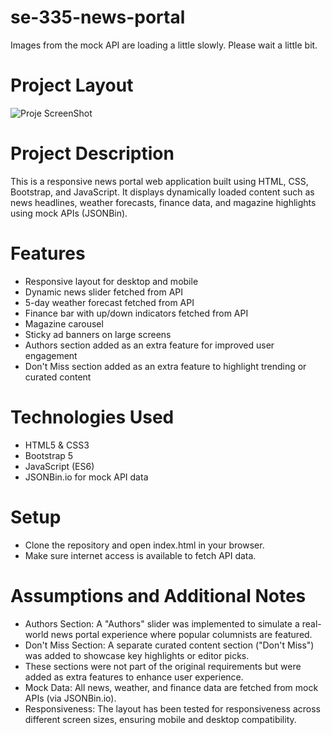 # se-335-news-portal

Images from the mock API are loading a little slowly. Please wait a little bit.

# Project Layout

![Proje ScreenShot](news-portal/assets/Project_SS.png)

# Project Description

This is a responsive news portal web application built using HTML, CSS, Bootstrap, and JavaScript. It displays dynamically loaded content such as news headlines, weather forecasts, finance data, and magazine highlights using mock APIs (JSONBin).

# Features

- Responsive layout for desktop and mobile
- Dynamic news slider fetched from API
- 5-day weather forecast fetched from API
- Finance bar with up/down indicators fetched from API
- Magazine carousel
- Sticky ad banners on large screens
- Authors section added as an extra feature for improved user engagement
- Don't Miss section added as an extra feature to highlight trending or curated content

# Technologies Used

- HTML5 & CSS3
- Bootstrap 5
- JavaScript (ES6)
- JSONBin.io for mock API data

# Setup

- Clone the repository and open index.html in your browser.
- Make sure internet access is available to fetch API data.

# Assumptions and Additional Notes

- Authors Section: A "Authors" slider was implemented to simulate a real-world news portal experience where popular columnists are featured.
- Don't Miss Section: A separate curated content section ("Don't Miss") was added to showcase key highlights or editor picks.
- These sections were not part of the original requirements but were added as extra features to enhance user experience.
- Mock Data: All news, weather, and finance data are fetched from mock APIs (via JSONBin.io).
- Responsiveness: The layout has been tested for responsiveness across different screen sizes, ensuring mobile and desktop compatibility.
